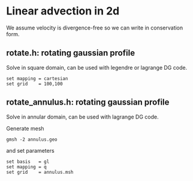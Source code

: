 # Linear advection in 2d

We assume velocity is divergence-free so we can write in conservation form.

## rotate.h: rotating gaussian profile

Solve in square domain, can be used with legendre or lagrange DG code.

```text
set mapping = cartesian
set grid    = 100,100
```

## rotate_annulus.h: rotating gaussian profile

Solve in annular domain, can be used with lagrange DG code.

Generate mesh

```shell
gmsh -2 annulus.geo
```

and set parameters

```text
set basis   = gl
set mapping = q
set grid    = annulus.msh
```

